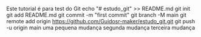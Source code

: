 Este tutorial é para test do Git
echo "# estudo_git" >> README.md
git init
git add README.md
git commit -m "first commit"
git branch -M main
git remote add origin https://github.com/Guidosr-maker/estudo_git.git
git push -u origin main
uma pequena mudança
segunda mudança
terceira mudança
